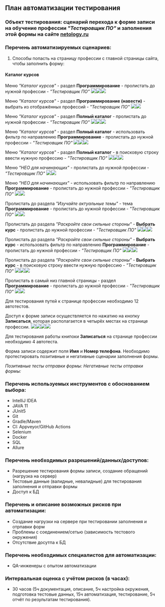 ## План автоматизации тестирования 

### Объект тестирования: сценарий перехода к форме записи на обучение профессии _"Тестировщик ПО"_ и заполнения этой формы на сайте **[netology.ru](https://netology.ru/)**


### Перечень автоматизируемых сценариев:

1. Способы попасть на страницу профессии с главной страницы сайта, чтобы заполнить форму:

#### Каталог курсов

Меню _"Каталог курсов"_ - раздел **Программирование** - пролистать до нужной профессии - _"Тестировщик ПО"_
![](Screenshots/Menu_catalog.png)![](Screenshots/Section_programming.png)![](Screenshots/Profession_QA.png)

Меню _"Каталог курсов"_ - раздел **Программирование (навести)** - выбрать из отображённых профессий - _"Тестировщик ПО"_
![](Screenshots/Menu_catalog.png)![](Screenshots/Section_QA.png)

Меню _"Каталог курсов"_ - раздел **Полный каталог** - пролистать до нужной профессии - _"Тестировщик ПО"_
![](Screenshots/Menu_catalog.png)![](Screenshots/Full_catalog.png)![](Screenshots/Profession_QA.png)

Меню _"Каталог курсов"_ - раздел **Полный каталог** - использовать фильтр по направлению **Программирование** - пролистать до нужной профессии - _"Тестировщик ПО"_
![](Screenshots/Menu_catalog.png)![](Screenshots/Full_catalog.png)![](Screenshots/Full_catalog_Filter.png)

Меню _"Каталог курсов"_  - раздел **Полный каталог** - в поисковую строку ввести нужную профессию - _"Тестировщик ПО"_
![](Screenshots/Menu_catalog.png)![](Screenshots/Full_catalog.png)![](Screenshots/Input_QA.png)

Меню _"НЕО для начинающих"_ - пролистать до нужной профессии - _"Тестировщик ПО"_
![](Screenshots/Menu_NEO.png)![](Screenshots/Profession_QA.png)

Меню _"НЕО для начинающих"_ - использовать фильтр по направлению **Программирование** - пролистать до нужной профессии - _"Тестировщик ПО"_
![](Screenshots/Menu_NEO.png)![](Screenshots/NEO_Filter_QA.png)

Пролистать до раздела _"Изучайте актуальные темы"_ - тема **Программирование** - пролистать до нужной профессии - _"Тестировщик ПО"_
![](Screenshots/Actual_Programming.png)![](Screenshots/Profession_QA.png)

Пролистать до раздела _"Раскройте свои сильные стороны"_ - **Выбрать курс** - пролистать до нужной профессии - _"Тестировщик ПО"_
![](Screenshots/Strong_sides.png)![](Screenshots/Strong_sides_choose.png)![](Screenshots/Profession_QA.png)

Пролистать до раздела _"Раскройте свои сильные стороны"_ - **Выбрать курс** - использовать фильтр по направлению **Программирование** - пролистать до нужной профессии - _"Тестировщик ПО"_
![](Screenshots/Strong_sides.png)![](Screenshots/Strong_sides_choose.png)![](Screenshots/Full_catalog_Filter.png)

Пролистать до раздела _"Раскройте свои сильные стороны"_ - **Выбрать курс** - в поисковую строку ввести нужную профессию - _"Тестировщик ПО"_
![](Screenshots/Strong_sides.png)![](Screenshots/Strong_sides_choose.png)![](Screenshots/Input_QA.png)

Пролистать в самый низ главной страницы - раздел **Программирование** - пролистать до нужной профессии - _"Тестировщик ПО"_
![](Screenshots/Footer_Programming.png)![](Screenshots/Profession_QA_secondStep.png)

Для тестирования путей к странице профессии необходимо 12 автотестов.

Доступ к форме записи осуществляется по нажатию на кнопку **Записаться**, которая располагается в четырёх местах на странице профессии.
![](Screenshots/Buttom1.png)![](Screenshots/Buttom2.png)![](Screenshots/Buttom3.png)![](Screenshots/Buttom4.png)

Для тестирования работы книпоки **Записаться** на странице профессии необходимо 4 автотеста.

Форма записи содержит поля **Имя** и **Номер телефона**. Необходимо протестировать позитивные и негативные сценарии заполнения формы.

_Позитивные тесты отправки формы:_
_Негативные тесты отправки формы:_


### Перечень используемых инструментов с обоснованием выбора:
- IntelliJ IDEA
- JAVA 11
- JUnit5
- Git
- Gradle/Maven
- CI: Appveyor/GitHub Actions
- Selenium
- Docker
- SQL
- Allure

### Перечень необходимых разрешений/данных/доступов:
- Разрешение тестирования формы записи, создание обращений (нагрузка на сервер)
- Тестовые данные (валидные, невалидные) для тестирования заполнения и отправки формы
- Доступ к БД

### Перечень и описание возможных рисков при автоматизации:
- Создание нагрузки на сервере при тестировании заполнения и отрпавки форм
- Проблемы с соединением/сетью (зависимость тестового окружения)
- Отсутствие досутпа к БД

### Перечень необходимых специалистов для автоматизации:
- QA-инженеры с опытом автоматизации

### Интервальная оценка с учётом рисков (в часах):
- 30 часов (5ч документация, описание, 5ч настройка окружения, подготовка тестовые данных, 15ч автоматизация, тестирование, 5ч отчёт по результатам тестирования).
